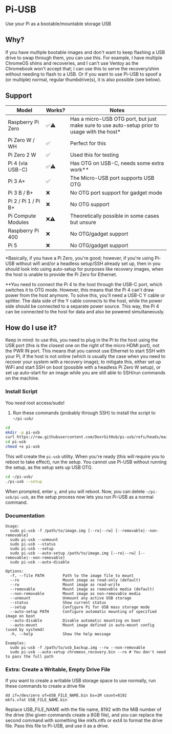 # Pi-USB

Use your Pi as a bootable/mountable storage USB

## Why?
If you have multiple bootable images and don't want to keep flashing a USB drive to swap through them, you can use this. For example, I have multiple ChromeOS shims and recoveries, and I can't use Ventoy as the Chromebook won't accept that; I can use this to serve the recovery/shim without needing to flash to a USB. Or if you want to use Pi-USB to spoof a (or multiple) normal, regular thumbdrive(s), it is also possible (see below). 

## Support

| Model                     | Works? | Notes                                                |
|---------------------------|--------|------------------------------------------------------|
| Raspberry Pi Zero          | ✅⚠️   | Has a micro-USB OTG port, but just make sure to use auto-setup prior to usage with the host* |
| Pi Zero W / WH             | ✅     | Perfect for this                                     |
| Pi Zero 2 W                | ✅     | Used this for testing                                |
| Pi 4 (via USB-C)           | ✅⚠️   | Has OTG on USB-C, needs some extra work**            |
| Pi 3 A+                    | ✅     | The Micro-USB port          supports USB OTG         |
| Pi 3 B / B+                | ❌     | No OTG port support for gadget mode                  |
| Pi 2 / Pi 1 / Pi B+        | ❌     | No OTG support                                       |
| Pi Compute Modules         | ❌⚠️     | Theoretically possible in some cases but unsure                    |
| Raspberry Pi 400           | ❌     | No OTG/gadget support                                |
| Pi 5                       | ❌     | No OTG/gadget support                                |


*Basically, if you have a Pi Zero, you're good; however, if you're using Pi-USB without wifi and/or a headless setup/SSH already set up, then in you should look into using auto-setup for purposes like recovery images, when the host is unable to provide the Pi Zero for Ethernet.

**You need to connect the Pi 4 to the host through the USB-C port, which switches it to OTG mode. However, this means that the Pi 4 can't draw power from the host anymore. To solve this, you'll need a USB-C Y cable or splitter. The data side of the Y cable connects to the host, while the power side should be connected to a separate power source. This way, the Pi 4 can be connected to the host for data and also be powered simultaneously.

## How do I use it?

Keep in mind: to use this, you need to plug in the Pi to the host using the USB port (this is the closest one on the right of the micro HDMI port), not the PWR IN port. This means that you cannot use Ethernet to start SSH with your Pi, if the host is not online (which is usually the case when you need to recover your system with a recovery image); to mitigate this, either set up WiFi and start SSH on boot (possible with a headless Pi Zero W setup), or set up auto-start for an image while you are still able to SSH/run commands on the machine.

### Install Script

You *need* root access/sudo! 

1. Run these commands (probably through SSH) to install the script to `~/pi-usb/`

```sh
cd
mkdir -p pi-usb
curl https://raw.githubusercontent.com/DoxrGitHub/pi-usb/refs/heads/main/pi-usb -o pi-usb
cd pi-usb
chmod +x pi-usb
```

This will create the `pi-usb` utility. When you're ready (this will require you to reboot to take effect), run the setup. You cannot use Pi-USB without running the setup, as the setup sets up USB OTG.

```sh
cd ~/pi-usb/
./pi-usb --setup
```

When prompted, enter `y`, and you will reboot. Now, you can delete `~/pi-usb/pi-usb`, as the setup process now lets you run Pi-USB as a normal command.

### Documentation

```
Usage:
  sudo pi-usb -f /path/to/image.img [--ro|--rw] [--removable|--non-removable]
  sudo pi-usb --unmount
  sudo pi-usb --status
  sudo pi-usb --setup
  sudo pi-usb --auto-setup /path/to/image.img [--ro|--rw] [--removable|--non-removable]
  sudo pi-usb --auto-disable

Options:
  -f, --file PATH        Path to the image file to mount
  --ro                   Mount image as read-only (default)
  --rw                   Mount image as read-write
  --removable            Mount image as removable media (default)
  --non-removable        Mount image as non-removable media
  --unmount              Unmount any active USB storage
  --status               Show current status
  --setup                Configure Pi for USB mass storage mode
  --auto-setup PATH      Configure automatic mounting of specified image on boot
  --auto-disable         Disable automatic mounting on boot
  --auto-mount           Mount image defined in auto-mount config (used by systemd)
  -h, --help             Show the help message

Examples:
  sudo pi-usb -f /path/to/usb_backup.img --rw --non-removable
  sudo pi-usb --auto-setup chromeos_recovery.bin --ro # You don't need to pass the full path
```

### Extra: Create a Writable, Empty Drive File

If you want to create a writable USB storage space to use normally, run these commands to create a drive file

```
dd if=/dev/zero of=USB_FILE_NAME.bin bs=1M count=8192
mkfs.vfat USB_FILE_NAME.bin
```

Replace USB_FILE_NAME with the file name, 8192 with the MiB number of the drive (the given commands create a 8GB file), and you can replace the second command with something like mkfs.ntfs or ext4 to format the drive file. Pass this file to Pi-USB, and use it as a drive.
